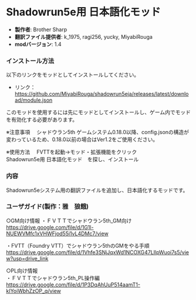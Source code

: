 # Shadowrun5e用 日本語化モッド

* **製作者**: Brother Sharp
* **翻訳ファイル提供者**: k_1975, ragi256, yucky, MiyabiRouga
* **modバージョン**: 1.4

### インストール方法

以下のリンクをモッドとしてインストールしてください。

* リンク： https://github.com/MiyabiRouga/shadowrun5eja/releases/latest/download/module.json

このモッドを使用するには先にモッドとしてインストールし、ゲーム内でモッドを有効化する必要があります。  

※注意事項　
シャドウラン5th ゲームシステム0.18.0以降、config.jsonの構造が変わっているため、0.18.0以前の場合はVer1.2をご使用ください。


※使用方法　
FVTTを起動→モッド・拡張機能をクリック  
Shadowrun5e用 日本語化モッド　を探し、インストール


### 内容
Shadowrun5eシステム用の翻訳ファイルを追加し、日本語化するモッドです。


### ユーザガイド(製作：雅　狼餓)
○GM向け情報
・ＦＶＴＴでシャドウラン5th_GM向け  
https://drive.google.com/file/d/1G1l-NUEWVMfc1xVHWFjod55i1vL4DMc7/view

・FVTT（Foundry VTT）でシャドウラン5thのGMをやる手順  
https://drive.google.com/file/d/1Vhfe3SNjJqxWd1NCOXG47LIlpWuoi7s5/view?usp=drive_link


○PL向け情報  
・ＦＶＴＴでシャドウラン5th_PL操作編  
https://drive.google.com/file/d/1P3DqAhUuP514aamT1-kIYoiWbhZzOP_q/view

